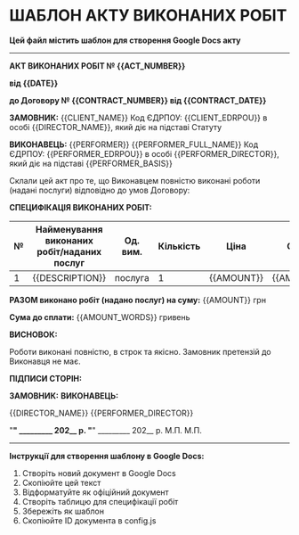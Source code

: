 # ШАБЛОН АКТУ ВИКОНАНИХ РОБІТ

**Цей файл містить шаблон для створення Google Docs акту**

---

**АКТ ВИКОНАНИХ РОБІТ № {{ACT_NUMBER}}**

**від {{DATE}}**

**до Договору № {{CONTRACT_NUMBER}} від {{CONTRACT_DATE}}**

**ЗАМОВНИК:**
{{CLIENT_NAME}}
Код ЄДРПОУ: {{CLIENT_EDRPOU}}
в особі {{DIRECTOR_NAME}}, який діє на підставі Статуту

**ВИКОНАВЕЦЬ:**
{{PERFORMER}}
{{PERFORMER_FULL_NAME}}
Код ЄДРПОУ: {{PERFORMER_EDRPOU}}
в особі {{PERFORMER_DIRECTOR}}, який діє на підставі {{PERFORMER_BASIS}}

Склали цей акт про те, що Виконавцем повністю виконані роботи (надані послуги) відповідно до умов Договору:

**СПЕЦИФІКАЦІЯ ВИКОНАНИХ РОБІТ:**

| № | Найменування виконаних робіт/наданих послуг | Од. вим. | Кількість | Ціна | Сума |
|---|---------------------------------------------|----------|-----------|------|------|
| 1 | {{DESCRIPTION}} | послуга | 1 | {{AMOUNT}} | {{AMOUNT}} |

**РАЗОМ виконано робіт (надано послуг) на суму:** {{AMOUNT}} грн

**Сума до сплати:** {{AMOUNT_WORDS}} гривень

**ВИСНОВОК:**

Роботи виконані повністю, в строк та якісно. Замовник претензій до Виконавця не має.

**ПІДПИСИ СТОРІН:**

**ЗАМОВНИК:**                    **ВИКОНАВЕЦЬ:**

{{DIRECTOR_NAME}}                {{PERFORMER_DIRECTOR}}

"____" _________ 202__ р.        "____" _________ 202__ р.
   М.П.                             М.П.

---

**Інструкції для створення шаблону в Google Docs:**

1. Створіть новий документ в Google Docs
2. Скопіюйте цей текст
3. Відформатуйте як офіційний документ
4. Створіть таблицю для специфікації робіт
5. Збережіть як шаблон
6. Скопіюйте ID документа в config.js